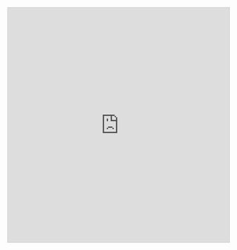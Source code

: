 <iframe class="airtable-embed" src="https://airtable.com/embed/shrcPU7uz6fSLkT27?backgroundColor=cyan&viewControls=on" frameborder="0" onmousewheel="" width="100%" height="533" style="background: transparent; border: 1px solid #ccc;"></iframe>
